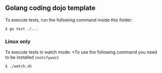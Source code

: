 ## Golang coding dojo template

To execute tests, run the following command inside this folder:
```bash
$ go test ./...
```

### Linux only
To execute tests in watch mode:
*To use the following command you need to be installed `inotifywait`
```bash
$ ./watch.sh
```
